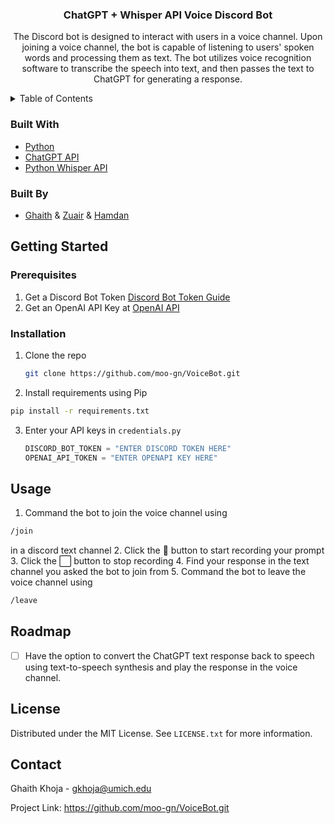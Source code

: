 
<h3 align="center">ChatGPT + Whisper API Voice Discord Bot</h3>

  <p align="center">
    The Discord bot is designed to interact with users in a voice channel. Upon joining a voice channel, the bot is capable of listening to users' spoken words and processing them as text. The bot utilizes voice recognition software to transcribe the speech into text, and then passes the text to ChatGPT for generating a response.
    <br />
</div>



<!-- TABLE OF CONTENTS -->
<details>
  <summary>Table of Contents</summary>
  <ol>
    <li>
      <a href="#built-with">Built With</a>
    </li>
    <li>
      <a href="#getting-started">Getting Started</a>
      <ul>
        <li><a href="#prerequisites">Prerequisites</a></li>
        <li><a href="#installation">Installation</a></li>
      </ul>
    </li>
    <li><a href="#usage">Usage</a></li>
    <li><a href="#roadmap">Roadmap</a></li>
    <li><a href="#license">License</a></li>
    <li><a href="#contact">Contact</a></li>
  </ol>
</details>



<!-- ABOUT THE PROJECT -->

### Built With

* [Python](https://www.python.org/)
* [ChatGPT API](https://openai.com/blog/chat-with-gpt-3/)
* [Python Whisper API](https://whisper-python.readthedocs.io/en/latest/)

### Built By
* [Ghaith](https://www.linkedin.com/in/ghaith-khoja/) & [Zuair](https://www.linkedin.com/in/azuair/) & [Hamdan](https://www.linkedin.com/in/mhalhamdan/)

<!-- GETTING STARTED -->
## Getting Started

### Prerequisites
1. Get a Discord Bot Token [Discord Bot Token Guide](https://www.writebots.com/discord-bot-token/)
2. Get an OpenAI API Key at [OpenAI API](https://platform.openai.com/account/api-keys)

### Installation

1. Clone the repo
   ```sh
   git clone https://github.com/moo-gn/VoiceBot.git
   ```
2. Install requirements using Pip
  ```sh
  pip install -r requirements.txt
  ```
3. Enter your API keys in `credentials.py`
   ```python
   DISCORD_BOT_TOKEN = "ENTER DISCORD TOKEN HERE"
   OPENAI_API_TOKEN = "ENTER OPENAPI KEY HERE"
   ```

<!-- USAGE EXAMPLES -->
## Usage

1. Command the bot to join the voice channel using 
```sh
/join
```
in a discord text channel
2. Click the 🔴 button to start recording your prompt
3. Click the ⬜ button to stop recording
4. Find your response in the text channel you asked the bot to join from 
5. Command the bot to leave the voice channel using
```sh
/leave
```


<!-- ROADMAP -->
## Roadmap

- [ ] Have the option to convert the ChatGPT text response back to speech using text-to-speech synthesis and play the response in the voice channel.


<!-- LICENSE -->
## License

Distributed under the MIT License. See `LICENSE.txt` for more information.

<!-- CONTACT -->
## Contact

Ghaith Khoja - gkhoja@umich.edu

Project Link: https://github.com/moo-gn/VoiceBot.git

